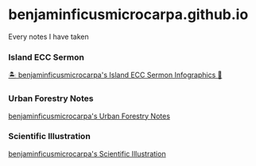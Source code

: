 # benjaminficusmicrocarpa.github.io
Every notes I have taken

### Island ECC Sermon
[🏝️ benjaminficusmicrocarpa's Island ECC Sermon Infographics 📖](index_iecc.html)

### Urban Forestry Notes
[benjaminficusmicrocarpa's Urban Forestry Notes](uf_notes.md)

### Scientific Illustration
[benjaminficusmicrocarpa's Scientific Illustration](index_sci_ill.md)
